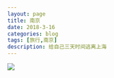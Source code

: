 ```yaml
---
layout: page
title: 南京
date: 2018-3-16
categories: blog
tags: [旅行,南京]
description: 给自己三天时间逃离上海
---
```


![](http://p5o4jrt16.bkt.clouddn.com/Inked%E6%96%B0%E8%A6%8F%E3%83%89%E3%82%AD%E3%83%A5%E3%83%A1%E3%83%B3%E3%83%88%202018-03-16%2013.28.41_1_LI.jpg)